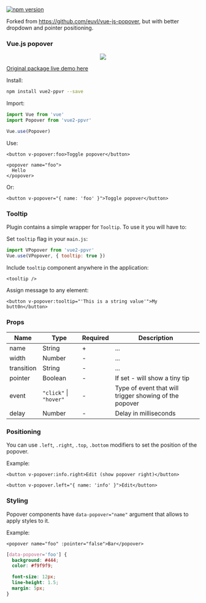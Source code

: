 [![npm version](https://badge.fury.io/js/vue2-ppvr.svg)](https://badge.fury.io/js/vue2-ppvr)

Forked from https://github.com/euvl/vue-js-popover, but with better dropdown and pointer positioning.

### Vue.js popover

<p align="center">
  <img src="https://media.giphy.com/media/xUA7beKmTnr9fkbI6k/giphy.gif">
</p>

[Original package live demo here](http://vue-js-dropdown.yev.io/)

Install:

```bash
npm install vue2-ppvr --save
```

Import:

```javascript
import Vue from 'vue'
import Popover from 'vue2-ppvr'

Vue.use(Popover)
```

Use:

```vue
<button v-popover:foo>Toggle popover</button>

<popover name="foo">
  Hello
</popover>
```

Or:

```vue
<button v-popover="{ name: 'foo' }">Toggle popover</button>
```

### Tooltip

Plugin contains a simple wrapper for `Tooltip`. To use it you will have to:

Set `tooltip` flag in your `main.js`:

```javascript
import VPopover from 'vue2-ppvr'
Vue.use(VPopover, { tooltip: true })
```

Include `tooltip` component anywhere in the application:

```vue
<tooltip />
```

Assign message to any element:

```vue
<button v-popover:tooltip="'This is a string value'">My butt0n</button>
```

### Props

| Name       | Type                   | Required | Description                                            |
| ---------- | ---------------------- | -------- | ------------------------------------------------------ |
| name       | String                 | +        | ...                                                    |
| width      | Number                 | -        | ...                                                    |
| transition | String                 | -        | ...                                                    |
| pointer    | Boolean                | -        | If set - will show a tiny tip                          |
| event      | `"click"` \| `"hover"` | -        | Type of event that will trigger showing of the popover |
| delay      | Number                 | -        | Delay in milliseconds                                  |

### Positioning

You can use `.left`, `.right`, `.top`, `.bottom` modifiers to set the position of the popover.

Example:

```vue
<button v-popover:info.right>Edit (show popover right)</button>

<button v-popover.left="{ name: 'info' }">Edit</button>
```

### Styling

Popover components have `data-popover="name"` argument that allows to apply styles to it.

Example:

```vue
<popover name="foo" :pointer="false">Bar</popover>
```

```css
[data-popover='foo'] {
  background: #444;
  color: #f9f9f9;

  font-size: 12px;
  line-height: 1.5;
  margin: 5px;
}
```